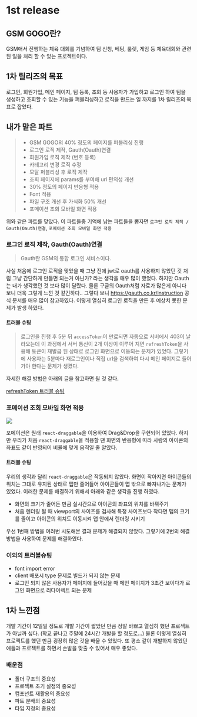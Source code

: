 # 1st release

## GSM GOGO란?

GSM애서 진행하는 체육 대회를 기념하여 팀 신청, 베팅, 룰렛, 게임 등 체육대회와 관련된 일을 처리 할 수 있는 프로젝트이다.

## 1차 릴리즈의 목표

로그인, 회원가입, 메인 페이지, 팀 등록, 조회 등 사용자가 가입하고 로그인 하여 팀을 생성하고 조회할 수 있는 기능을 퍼블리싱하고 로직을 만드는 일 까지를 1차 릴리즈의 목표로 잡았다.

## 내가 맡은 파트

> - GSM GOGO의 40% 정도의 페이지를 퍼블리싱 진행
> - 로그인 로직 제작, Gauth(Oauth)연결
> - 회원가입 로직 제작 (번호 등록)
> - 카테고리 변경 로직 수정
> - 모달 퍼블리싱 후 로직 제작
> - 조회 페이지에 params를 부여해 url 편의성 개선
> - 30% 정도의 페이지 반응형 적용
> - Font 적용
> - 파일 구조 개선 후 가식화 50% 개선
> - 포메이션 조회 모바일 화면 적용

위와 같은 파트를 맞았다. 이 파트들중 기억에 남는 파트들을 뽑자면 `로그인 로직 제작 / Gauth(Oauth)연결`, `포메이션 조회 모바일 화면 적용`

### 로그인 로직 제작, Gauth(Oauth)연결

> Gauth란 GSM의 통합 로그인 서비스이다.

사실 처음에 로그인 로직을 맞았을 때 그냥 전에 jwt로 oauth를 사용하지 않았던 것 처럼 그냥 간단하게 만들면 되는거 아닌가? 라는 생각을 매우 많이 했었다. 하지만 Oauth는 내가 생각했던 것 보다 많이 달랐다. 물론 구글의 Oauth처럼 자료가 많은게 아니다 보니 더욱 그렇게 느낀 것 같긴하다.. 그렇다 보니 https://gauth.co.kr/instruction 공식 문서를 매우 많이 참고하였다.
이렇게 열심히 로그인 로직을 만든 후 예상치 못한 문제가 발생 하였다.

#### 트러블 슈팅

> 로그인을 진행 후 5분 뒤 `accessToken`이 만료되면 자동으로 서버에서 403이 날라오는데 이 과정에서 서버 통신이 2개 이상이 이루어 지면 `refreshToken`을 사용해 토큰이 재발급 된 상태로 로그인 화면으로 이동되는 문제가 있었다. 그렇기에 사용자는 5분마다 재로그인이나 직접 url을 검색하여 다시 메인 페이지로 들어가야 한다는 문제가 생겼다.

자세한 해결 방법은 아래의 글을 참고하면 될 것 같다.

[refreshToken 트러블 슈팅](./refreshTokenReUsedError.md)

### 포메이션 조회 모바일 화면 적용

![](https://velog.velcdn.com/images/ethen1264/post/51aa447c-13ec-4e21-81c7-781b1ba87914/image.png)

포메이션은 원래 `react-draggable`을 이용하여 Drag&Drop을 구현되어 있었다. 하지만 우리가 처음 `react-draggable`을 적용할 땐 화면의 반응형에 따라 사람의 아이콘의 좌표도 같이 반영되어 비율에 맞게 움직일 줄 알았다.

#### 트러블 슈팅

우리의 생각과 달리 `react-draggable`은 작동되지 않았다. 화면이 작아지면 아이콘들의 위치는 그대로 유지된 상태로 맵만 줄어들어 아이콘들이 맵 밖으로 빠져나가는 문제가 있었다. 이러한 문제를 해결하기 위해서 아래와 같은 생각을 진행 하였다.

- 화면의 크기가 줄어든 만큼 실시간으로 아이콘의 좌표의 위치를 바꿔주기
- 처음 렌더링 될 때 viewport의 사이즈를 검사해 특정 사이즈보다 작다면 맵의 크기를 줄이고 아이콘의 위치도 이동시켜 맵 안에서 렌더링 시키기

우선 1번째 방법을 여러번 시도해본 결과 문제가 해결되지 않았다. 그렇기에 2번의 해결 방법을 사용하여 문제를 해결하였다.

### 이외의 트러블슈팅

- font import error
- client 배포시 type 문제로 빌드가 되지 않는 문제
- 로그인 되지 않은 사용자가 페이지에 들어갔을 때 메인 페이지가 3초간 보이다가 로그인 화면으로 리다이렉트 되는 문제

## 1차 느낀점

개발 기간이 12일일 정도로 개발 기간이 짧았던 만큼 정말 바쁘고 열심히 했던 프로젝트가 아닐까 싶다. (학교 끝나고 주말에 24시간 개발을 할 정도로...) 물론 이렇게 열심히 프로젝트를 했던 만큼 굉장히 많은 것을 배울 수 있었다. 또 평소 같이 개발하지 않았던 애들과 프로젝트를 하면서 손발을 맞출 수 있어서 매우 좋았다.

### 배운점

- 폴더 구조의 중요성
- 프로젝트 초기 설정의 중요성
- 컴포넌트 재활용의 중요성
- 파트 분배의 중요성
- 타입 지정의 중요성
